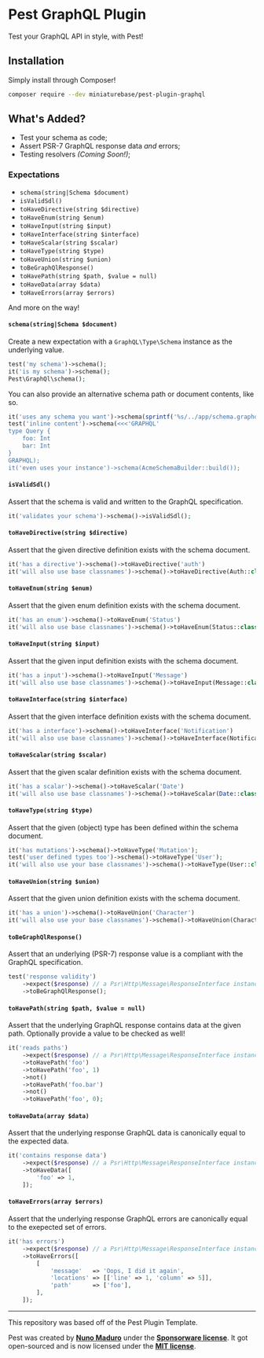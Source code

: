 # Pest GraphQL Plugin

Test your GraphQL API in style, with Pest!

## Installation

Simply install through Composer!

```bash
composer require --dev miniaturebase/pest-plugin-graphql
```

## What's Added?

- Test your schema as code;
- Assert PSR-7 GraphQL response data _and_ errors;
- Testing resolvers _(Coming Soon!)_;

### Expectations

- `schema(string|Schema $document)`
- `isValidSdl()`
- `toHaveDirective(string $directive)`
- `toHaveEnum(string $enum)`
- `toHaveInput(string $input)`
- `toHaveInterface(string $interface)`
- `toHaveScalar(string $scalar)`
- `toHaveType(string $type)`
- `toHaveUnion(string $union)`
- `toBeGraphQlResponse()`
- `toHavePath(string $path, $value = null)`
- `toHaveData(array $data)`
- `toHaveErrors(array $errors)`

And more on the way!

#### `schema(string|Schema $document)`

Create a new expectation with a `GraphQL\Type\Schema` instance as the underlying
value.

```php
test('my schema')->schema();
it('is my schema')->schema();
Pest\GraphQl\schema();
```

You can also provide an alternative schema path or document contents, like so.

```php
it('uses any schema you want')->schema(sprintf('%s/../app/schema.graphql', __DIR__));
test('inline content')->schema(<<<'GRAPHQL'
type Query {
    foo: Int
    bar: Int
}
GRAPHQL);
it('even uses your instance')->schema(AcmeSchemaBuilder::build());
```

#### `isValidSdl()`

Assert that the schema is valid and written to the GraphQL specification.

```php
it('validates your schema')->schema()->isValidSdl();
```

#### `toHaveDirective(string $directive)`

Assert that the given directive definition exists with the schema document.

```php
it('has a directive')->schema()->toHaveDirective('auth')
it('will also use base classnames')->schema()->toHaveDirective(Auth::class);
```

#### `toHaveEnum(string $enum)`

Assert that the given enum definition exists with the schema document.

```php
it('has an enum')->schema()->toHaveEnum('Status')
it('will also use base classnames')->schema()->toHaveEnum(Status::class);
```

#### `toHaveInput(string $input)`

Assert that the given input definition exists with the schema document.

```php
it('has a input')->schema()->toHaveInput('Message')
it('will also use base classnames')->schema()->toHaveInput(Message::class);
```

#### `toHaveInterface(string $interface)`

Assert that the given interface definition exists with the schema document.

```php
it('has a interface')->schema()->toHaveInterface('Notification')
it('will also use base classnames')->schema()->toHaveInterface(Notification::class);
```

#### `toHaveScalar(string $scalar)`

Assert that the given scalar definition exists with the schema document.

```php
it('has a scalar')->schema()->toHaveScalar('Date')
it('will also use base classnames')->schema()->toHaveScalar(Date::class);
```

#### `toHaveType(string $type)`

Assert that the given (object) type has been defined within the schema document.

```php
it('has mutations')->schema()->toHaveType('Mutation');
test('user defined types too')->schema()->toHaveType('User');
it('will also use your base classnames')->schema()->toHaveType(User::class);
```

#### `toHaveUnion(string $union)`

Assert that the given union definition exists with the schema document.

```php
it('has a union')->schema()->toHaveUnion('Character')
it('will also use your base classnames')->schema()->toHaveUnion(Character::class);
```

#### `toBeGraphQlResponse()`

Assert that an underlying (PSR-7) response value is a compliant with the GraphQL
specification.

```php
test('response validity')
    ->expect($response) // a Psr\Http\Message\ResponseInterface instance
    ->toBeGraphQlResponse();
```

#### `toHavePath(string $path, $value = null)`

Assert that the underlying GraphQL response contains data at the given path.
Optionally provide a value to be checked as well!

```php
it('reads paths')
    ->expect($response) // a Psr\Http\Message\ResponseInterface instance
    ->toHavePath('foo')
    ->toHavePath('foo', 1)
    ->not()
    ->toHavePath('foo.bar')
    ->not()
    ->toHavePath('foo', 0);
```

#### `toHaveData(array $data)`

Assert that the underlying response GraphQL data is canonically equal to the
expected data.

```php
it('contains response data')
    ->expect($response) // a Psr\Http\Message\ResponseInterface instance
    ->toHaveData([
        'foo' => 1,
    ]);
```

#### `toHaveErrors(array $errors)`

Assert that the underlying response GraphQL errors are canonically equal to the
exepected set of errors.

```php
it('has errors')
    ->expect($response) // a Psr\Http\Message\ResponseInterface instance
    ->toHaveErrors([
        [
            'message'   => 'Oops, I did it again',
            'locations' => [['line' => 1, 'column' => 5]],
            'path'      => ['foo'],
        ],
    ]);
```

---

This repository was based off of the Pest Plugin Template.

Pest was created by **[Nuno Maduro](https://twitter.com/enunomaduro)** under the **[Sponsorware license](https://github.com/sponsorware/docs)**. It got open-sourced and is now licensed under the **[MIT license](https://opensource.org/licenses/MIT)**.
